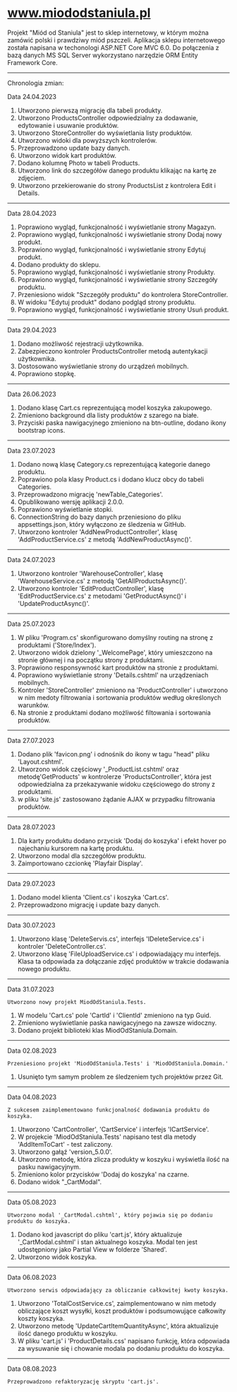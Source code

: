 # www.miododstaniula.pl

Projekt "Miód od Staniula" jest to sklep internetowy, w którym można zamówić polski i prawdziwy miód pszczeli.
Aplikacja sklepu internetowego została napisana w techonologi ASP.NET Core MVC 6.0.
Do połączenia z bazą danych MS SQL Server wykorzystano narzędzie ORM Entity Framework Core.
<hr/>

Chronologia zmian:

Data 24.04.2023

1. Utworzono pierwszą migrację dla tabeli produkty.
2. Utworzono ProductsController odpowiedzialny za dodawanie, edytowanie i usuwanie produktów.
3. Utworzono StoreController do wyświetlania listy produktów.
4. Utworzono widoki dla powyższych kontrolerów.
5. Przeprowadzono update bazy danych.
6. Utworzono widok kart produktów.
7. Dodano kolumnę Photo w tabeli Products.
8. Utworzono link do szczegółów danego produktu klikając na kartę ze zdjęciem.
9. Utworzono przekierowanie do strony ProductsList z kontrolera Edit i Details.
<hr/>

Data 28.04.2023

1. Poprawiono wygląd, funkcjonalność i wyświetlanie strony Magazyn.
2. Poprawiono wygląd, funkcjonalność i wyświetlanie strony Dodaj nowy produkt.
3. Poprawiono wygląd, funkcjonalność i wyświetlanie strony Edytuj produkt.
4. Dodano produkty do sklepu.
5. Poprawiono wygląd, funkcjonalność i wyświetlanie strony Produkty.
6. Poprawiono wygląd, funkcjonalność i wyświetlanie strony Szczegóły produktu.
7. Przeniesiono widok "Szczegóły produktu" do kontrolera StoreController.
8. W widoku "Edytuj produkt" dodano podgląd strony produktu.
9. Poprawiono wygląd, funkcjonalność i wyświetlanie strony Usuń produkt.
<hr/>

Data 29.04.2023

1. Dodano możliwość rejestracji użytkownika.
2. Zabezpieczono kontroler ProductsController metodą autentykacji użytkownika.
3. Dostosowano wyświetlanie strony do urządzeń mobilnych.
4. Poprawiono stopkę.
<hr/>

Data 26.06.2023

1. Dodano klasę Cart.cs reprezentującą model koszyka zakupowego.
2. Zmieniono background dla listy produktów z szarego na białe.
3. Przyciski paska nawigacyjnego zmieniono na btn-outline, dodano ikony bootstrap icons.
<hr/>

Data 23.07.2023

1. Dodano nową klasę Category.cs reprezentującą kategorie danego produktu.
2. Poprawiono pola klasy Product.cs i dodano klucz obcy do tabeli Categories.
3. Przeprowadzono migrację 'newTable_Categories'.
4. Opublikowano wersję aplikacji 2.0.0.
5. Poprawiono wyświetlanie stopki.
6. ConnectionString do bazy danych przeniesiono do pliku appsettings.json, który wyłączono ze śledzenia w GitHub.
7. Utworzono kontroler 'AddNewProductController', klasę 'AddProductService.cs' z metodą 'AddNewProductAsync()'.
<hr/>

Data 24.07.2023

1. Utworzono kontroler 'WarehouseController', klasę 'WarehouseService.cs' z metodą 'GetAllProductsAsync()'.
2. Utworzono kontroler 'EditProductController', klasę 'EditProductService.cs' z metodami 'GetProductAsync()' i 'UpdateProductAsync()'.
<hr/>

Data 25.07.2023

1. W pliku 'Program.cs' skonfigurowano domyślny routing na stronę z produktami ('Store/Index').
2. Utworzono widok dzielony '_WelcomePage', który umieszczono na stronie głównej i na początku strony z produktami.
3. Poprawiono responsywność kart produktów na stronie z produktami.
4. Poprawiono wyświetlanie strony 'Details.cshtml' na urządzeniach mobilnych.
5. Kontroler 'StoreController' zmieniono na 'ProductController' i utworzono w nim medoty filtrowania i sortowania produktów
	według określonych warunków.
6. Na stronie z produktami dodano możliwość filtowania i sortowania produktów.
<hr/>

Data 27.07.2023

1. Dodano plik 'favicon.png' i odnośnik do ikony w tagu "head" pliku 'Layout.cshtml'.
2. Utworzono widok częściowy '_ProductList.cshtml' oraz metodę'GetProducts' w kontrolerze 'ProductsController', która jest odpowiedzialna za przekazywanie
	widoku częściowego do strony z produktami.
3. w pliku 'site.js' zastosowano żądanie AJAX w przypadku filtrowania produktów.
<hr/>

Data 28.07.2023

1. Dla karty produktu dodano przycisk 'Dodaj do koszyka' i efekt hover po najechaniu kursorem na kartę produktu.
2. Utworzono modal dla szczegółów produktu.
3. Zaimportowano czcionkę 'Playfair Display'.
<hr/>
Data 29.07.2023

1. Dodano model klienta 'Client.cs' i koszyka 'Cart.cs'.
2. Przeprowadzono migrację i update bazy danych.
<hr/>

Data 30.07.2023

1. Utworzono klasę 'DeleteServis.cs', interfejs 'IDeleteService.cs' i kontroler 'DeleteController.cs'.
2. Utworzono klasę 'FileUploadService.cs' i odpowiadający mu interfejs. Klasa ta odpowiada za dołączanie zdjęć
	produktów w trakcie dodawania nowego produktu.
<hr/>

Data 31.07.2023

	Utworzono nowy projekt MiodOdStaniula.Tests.
1. W modelu 'Cart.cs' pole 'CartId' i 'ClientId' zmieniono na typ Guid.
2. Zmieniono wyświetlanie paska nawigacyjnego na zawsze widoczny.
3. Dodano projekt biblioteki klas MiodOdStaniula.Domain.
<hr/>

Data 02.08.2023

	Przeniesiono projekt 'MiodOdStaniula.Tests' i 'MiodOdStaniula.Domain.'
1. Usunięto tym samym problem ze śledzeniem tych projektów przez Git.
<hr/>

Data 04.08.2023

	Z sukcesem zaimplementowano funkcjonalność dodawania produktu do koszyka.
1. Utworzono 'CartController', 'CartService' i interfejs 'ICartService'.
2. W projekcie 'MiodOdStaniula.Tests' napisano test dla metody 'AddItemToCart' - test zaliczony.
3. Utworzono gałąź 'version_5.0.0'.
4. Utworzono metodę, która zlicza produkty w koszyku i wyświetla ilość na pasku nawigacyjnym.
5. Zmieniono kolor przycisków 'Dodaj do koszyka' na czarne.
6. Dodano widok "_CartModal".
<hr/>

Data 05.08.2023

	Utworzono modal '_CartModal.cshtml', który pojawia się po dodaniu produktu do koszyka.
1. Dodano kod javascript do pliku 'cart.js', który aktualizuje '_CartModal.cshtml' i stan aktualnego koszyka. 
	Modal ten jest udostępniony jako Partial View w folderze 'Shared'.
2. Utworzono widok koszyka.
<hr/>

Data 06.08.2023

	Utworzono serwis odpowiadający za obliczanie całkowitej kwoty koszyka.
1. Utworzono 'TotalCostService.cs', zaimplementowano w nim metody obliczające koszt wysyłki, koszt produktów
	i podsumowujące całkowity koszty koszyka.
2. Utworzono metodę 'UpdateCartItemQuantityAsync', która aktualizuje ilość danego produktu w koszyku.
3. W pliku 'cart.js' i 'ProductDetails.css' napisano funkcję, która odpowiada za wysuwanie się i chowanie modala
	po dodaniu produktu do koszyka.
<hr/>

Data 08.08.2023

	Przeprowadzono refaktoryzację skryptu 'cart.js'.